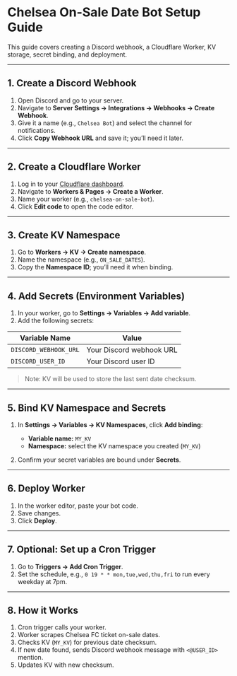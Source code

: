 # Chelsea On-Sale Date Bot Setup Guide

This guide covers creating a Discord webhook, a Cloudflare Worker, KV storage, secret binding, and deployment.

---

## 1. Create a Discord Webhook

1. Open Discord and go to your server.  
2. Navigate to **Server Settings → Integrations → Webhooks → Create Webhook**.  
3. Give it a name (e.g., `Chelsea Bot`) and select the channel for notifications.  
4. Click **Copy Webhook URL** and save it; you’ll need it later.  

---

## 2. Create a Cloudflare Worker

1. Log in to your [Cloudflare dashboard](https://dash.cloudflare.com).  
2. Navigate to **Workers & Pages → Create a Worker**.  
3. Name your worker (e.g., `chelsea-on-sale-bot`).  
4. Click **Edit code** to open the code editor.  

---

## 3. Create KV Namespace

1. Go to **Workers → KV → Create namespace**.  
2. Name the namespace (e.g., `ON_SALE_DATES`).  
3. Copy the **Namespace ID**; you’ll need it when binding.  

---

## 4. Add Secrets (Environment Variables)

1. In your worker, go to **Settings → Variables → Add variable**.  
2. Add the following secrets:  

| Variable Name | Value |
|---------------|-------|
| `DISCORD_WEBHOOK_URL` | Your Discord webhook URL |
| `DISCORD_USER_ID`     | Your Discord user ID |

> Note: KV will be used to store the last sent date checksum.  

---

## 5. Bind KV Namespace and Secrets

1. In **Settings → Variables → KV Namespaces**, click **Add binding**:  
   - **Variable name:** `MY_KV`  
   - **Namespace:** select the KV namespace you created (`MY_KV`)  

2. Confirm your secret variables are bound under **Secrets**.  

---

## 6. Deploy Worker

1. In the worker editor, paste your bot code.  
2. Save changes.  
3. Click **Deploy**.  

---

## 7. Optional: Set up a Cron Trigger

1. Go to **Triggers → Add Cron Trigger**.  
2. Set the schedule, e.g., `0 19 * * mon,tue,wed,thu,fri` to run every weekday at 7pm.  

---

## 8. How it Works

1. Cron trigger calls your worker.  
2. Worker scrapes Chelsea FC ticket on-sale dates.  
3. Checks KV (`MY_KV`) for previous date checksum.  
4. If new date found, sends Discord webhook message with `<@USER_ID>` mention.  
5. Updates KV with new checksum.
